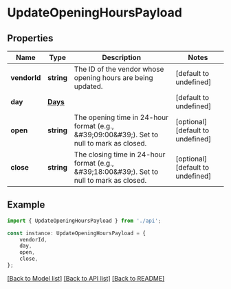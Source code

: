 # UpdateOpeningHoursPayload


## Properties

Name | Type | Description | Notes
------------ | ------------- | ------------- | -------------
**vendorId** | **string** | The ID of the vendor whose opening hours are being updated. | [default to undefined]
**day** | [**Days**](Days.md) |  | [default to undefined]
**open** | **string** | The opening time in 24-hour format (e.g., \&#39;09:00\&#39;). Set to null to mark as closed. | [optional] [default to undefined]
**close** | **string** | The closing time in 24-hour format (e.g., \&#39;18:00\&#39;). Set to null to mark as closed. | [optional] [default to undefined]

## Example

```typescript
import { UpdateOpeningHoursPayload } from './api';

const instance: UpdateOpeningHoursPayload = {
    vendorId,
    day,
    open,
    close,
};
```

[[Back to Model list]](../README.md#documentation-for-models) [[Back to API list]](../README.md#documentation-for-api-endpoints) [[Back to README]](../README.md)
